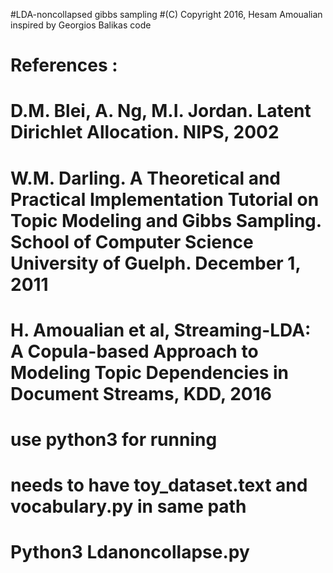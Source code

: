 #LDA-noncollapsed gibbs sampling
#(C) Copyright 2016, Hesam Amoualian inspired by Georgios Balikas code
# References :
# D.M. Blei, A. Ng, M.I. Jordan. Latent Dirichlet Allocation. NIPS, 2002
# W.M. Darling. A Theoretical and Practical Implementation Tutorial on Topic Modeling and Gibbs Sampling. School of Computer Science University of Guelph. December 1, 2011
# H. Amoualian et al, Streaming-LDA: A Copula-based Approach to Modeling Topic Dependencies in Document Streams, KDD, 2016
# use python3 for running
# needs to have toy_dataset.text and vocabulary.py in same path
# Python3 Ldanoncollapse.py